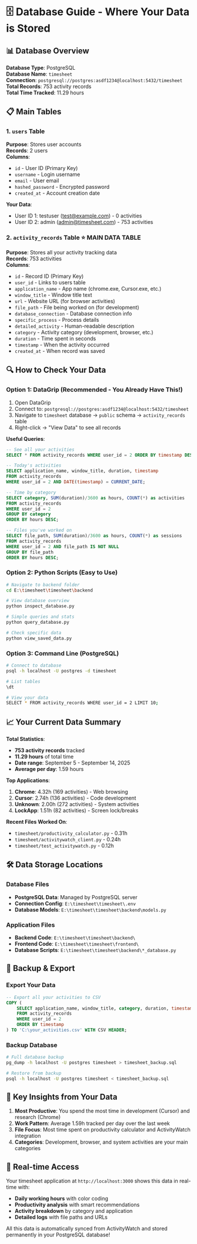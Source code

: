 # 🗄️ Database Guide - Where Your Data is Stored

## 📊 Database Overview

**Database Type**: PostgreSQL  
**Database Name**: `timesheet`  
**Connection**: `postgresql://postgres:asdf1234@localhost:5432/timesheet`  
**Total Records**: 753 activity records  
**Total Time Tracked**: 11.29 hours  

## 📋 Main Tables

### 1. `users` Table
**Purpose**: Stores user accounts  
**Records**: 2 users  
**Columns**:
- `id` - User ID (Primary Key)
- `username` - Login username
- `email` - User email
- `hashed_password` - Encrypted password
- `created_at` - Account creation date

**Your Data**:
- User ID 1: testuser (test@example.com) - 0 activities
- User ID 2: admin (admin@timesheet.com) - 753 activities

### 2. `activity_records` Table ⭐ **MAIN DATA TABLE**
**Purpose**: Stores all your activity tracking data  
**Records**: 753 activities  
**Columns**:
- `id` - Record ID (Primary Key)
- `user_id` - Links to users table
- `application_name` - App name (chrome.exe, Cursor.exe, etc.)
- `window_title` - Window title text
- `url` - Website URL (for browser activities)
- `file_path` - File being worked on (for development)
- `database_connection` - Database connection info
- `specific_process` - Process details
- `detailed_activity` - Human-readable description
- `category` - Activity category (development, browser, etc.)
- `duration` - Time spent in seconds
- `timestamp` - When the activity occurred
- `created_at` - When record was saved

## 🔍 How to Check Your Data

### Option 1: DataGrip (Recommended - You Already Have This!)
1. Open DataGrip
2. Connect to: `postgresql://postgres:asdf1234@localhost:5432/timesheet`
3. Navigate to `timesheet` database → `public` schema → `activity_records` table
4. Right-click → "View Data" to see all records

**Useful Queries**:
```sql
-- See all your activities
SELECT * FROM activity_records WHERE user_id = 2 ORDER BY timestamp DESC;

-- Today's activities
SELECT application_name, window_title, duration, timestamp 
FROM activity_records 
WHERE user_id = 2 AND DATE(timestamp) = CURRENT_DATE;

-- Time by category
SELECT category, SUM(duration)/3600 as hours, COUNT(*) as activities
FROM activity_records 
WHERE user_id = 2 
GROUP BY category 
ORDER BY hours DESC;

-- Files you've worked on
SELECT file_path, SUM(duration)/3600 as hours, COUNT(*) as sessions
FROM activity_records 
WHERE user_id = 2 AND file_path IS NOT NULL
GROUP BY file_path 
ORDER BY hours DESC;
```

### Option 2: Python Scripts (Easy to Use)
```bash
# Navigate to backend folder
cd E:\timesheet\timesheet\backend

# View database overview
python inspect_database.py

# Simple queries and stats
python query_database.py

# Check specific data
python view_saved_data.py
```

### Option 3: Command Line (PostgreSQL)
```bash
# Connect to database
psql -h localhost -U postgres -d timesheet

# List tables
\dt

# View your data
SELECT * FROM activity_records WHERE user_id = 2 LIMIT 10;
```

## 📈 Your Current Data Summary

**Total Statistics**:
- **753 activity records** tracked
- **11.29 hours** of total time
- **Date range**: September 5 - September 14, 2025
- **Average per day**: 1.59 hours

**Top Applications**:
1. **Chrome**: 4.32h (169 activities) - Web browsing
2. **Cursor**: 2.74h (136 activities) - Code development  
3. **Unknown**: 2.00h (272 activities) - System activities
4. **LockApp**: 1.51h (82 activities) - Screen lock/breaks

**Recent Files Worked On**:
- `timesheet/productivity_calculator.py` - 0.31h
- `timesheet/activitywatch_client.py` - 0.24h
- `timesheet/test_activitywatch.py` - 0.12h

## 🛠️ Data Storage Locations

### Database Files
- **PostgreSQL Data**: Managed by PostgreSQL server
- **Connection Config**: `E:\timesheet\timesheet\.env`
- **Database Models**: `E:\timesheet\timesheet\backend\models.py`

### Application Files
- **Backend Code**: `E:\timesheet\timesheet\backend\`
- **Frontend Code**: `E:\timesheet\timesheet\frontend\`
- **Database Scripts**: `E:\timesheet\timesheet\backend\*_database.py`

## 🔧 Backup & Export

### Export Your Data
```sql
-- Export all your activities to CSV
COPY (
    SELECT application_name, window_title, category, duration, timestamp, file_path, url
    FROM activity_records 
    WHERE user_id = 2 
    ORDER BY timestamp
) TO 'C:\your_activities.csv' WITH CSV HEADER;
```

### Backup Database
```bash
# Full database backup
pg_dump -h localhost -U postgres timesheet > timesheet_backup.sql

# Restore from backup
psql -h localhost -U postgres timesheet < timesheet_backup.sql
```

## 🎯 Key Insights from Your Data

1. **Most Productive**: You spend the most time in development (Cursor) and research (Chrome)
2. **Work Pattern**: Average 1.59h tracked per day over the last week
3. **File Focus**: Most time spent on productivity calculator and ActivityWatch integration
4. **Categories**: Development, browser, and system activities are your main categories

## 📱 Real-time Access

Your timesheet application at `http://localhost:3000` shows this data in real-time with:
- **Daily working hours** with color coding
- **Productivity analysis** with smart recommendations
- **Activity breakdown** by category and application
- **Detailed logs** with file paths and URLs

All this data is automatically synced from ActivityWatch and stored permanently in your PostgreSQL database!








